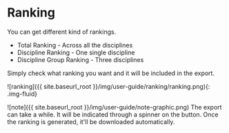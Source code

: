 # Ranking

You can get different kind of rankings.

* Total Ranking - Across all the disciplines
* Discipline Ranking - One single discipline
* Discipline Group Ranking - Three disciplines

Simply check what ranking you want and it will be included in the export.

![ranking]({{ site.baseurl_root }}/img/user-guide/ranking/ranking.png){: .img-fluid}

![note]({{ site.baseurl_root }}/img/user-guide/note-graphic.png) The export can take a while. It will be indicated through a spinner on the button. Once the ranking is generated, it'll be downloaded automatically.
